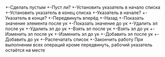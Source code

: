 +-Сделать пустым
+-Пуст ли? 
+-Установить указатель в начало списка
+-Установить указатель в конец списка
+-Указатель в начале?
+-Указатель в конце?
+-Передвинуть вперёд
+-Назад
+-Показать значение элемента после ук
+-Показать значение до ук
+-Удалить эл после ук
+-Удалить эл до ук
+-Взять эл после ук
+-Взять эл до ук
+-Изменить эл после ук
+-Изменить эл до ук
+-Добавить эл после ук
+-Добавить до ук
+-Распечатать список
+-Закончить работу
При выполнении всех операций кроме передвинуть, рабочий указатель остаётся на месте
